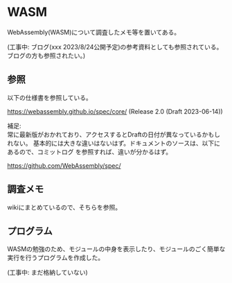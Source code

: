 # WASM
WebAssembly(WASM)について調査したメモ等を置いてある。

(工事中: ブログ(xxx 2023/8/24公開予定)の参考資料としても参照されている。ブログの方も参照されたい。)

## 参照

以下の仕様書を参照している。

https://webassembly.github.io/spec/core/ (Release 2.0 (Draft 2023-06-14))

補足:   
常に最新版がおかれており、アクセスするとDraftの日付が異なっているかもしれない。
基本的には大きな違いはないはず。ドキュメントのソースは、以下にあるので、コミットログ
を参照すれば、違いが分かるはず。

https://github.com/WebAssembly/spec/

## 調査メモ

wikiにまとめているので、そちらを参照。

## プログラム

WASMの勉強のため、モジュールの中身を表示したり、モジュールのごく簡単な実行を行うプログラムを作成した。

(工事中: まだ格納していない)
